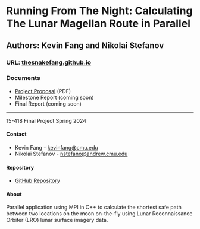 # Running From The Night: Calculating The Lunar Magellan Route in Parallel

## Authors: Kevin Fang and Nikolai Stefanov

### URL: [thesnakefang.github.io](https://thesnakefang.github.io)

### Documents

- [Project Proposal](/_site/assets/proposal.pdf) (PDF)
- Milestone Report (coming soon)
- Final Report (coming soon)

---

15-418 Final Project Spring 2024

#### Contact

- Kevin Fang - [kevinfang@cmu.edu](mailto:kevinfang@cmu.edu)
- Nikolai Stefanov - [nstefano@andrew.cmu.edu](mailto:nstefano@andrew.cmu.edu)

#### Repository

- [GitHub Repository](https://github.com/TheSnakeFang/thesnakefang.github.io)

#### About

Parallel application using MPI in C++ to calculate the shortest safe path between two locations on the moon on-the-fly using Lunar Reconnaissance Orbiter (LRO) lunar surface imagery data.